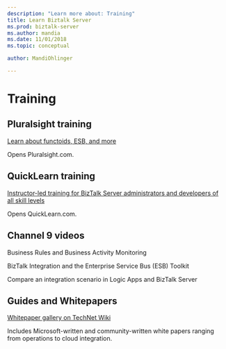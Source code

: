 ```yaml
---
description: "Learn more about: Training"
title: Learn Biztalk Server
ms.prod: biztalk-server
ms.author: mandia
ms.date: 11/01/2018
ms.topic: conceptual

author: MandiOhlinger

---
```


# Training

## Pluralsight training
[Learn about functoids, ESB, and more](http://app.pluralsight.com/search/?searchTerm=biztalk)

Opens Pluralsight.com.

## QuickLearn training

[Instructor-led training for BizTalk Server administrators and developers of all skill levels](https://www.quicklearn.com/biztalk-training.aspx)

Opens QuickLearn.com.

## Channel 9 videos

Business Rules and Business Activity Monitoring

BizTalk Integration and the Enterprise Service Bus (ESB) Toolkit

Compare an integration scenario in Logic Apps and BizTalk Server


## Guides and Whitepapers

[Whitepaper gallery on TechNet Wiki](https://social.technet.microsoft.com/wiki/contents/articles/15469.biztalk-serverbiztalk-services-white-paper-gallery.aspx)

Includes Microsoft-written and community-written white papers ranging from operations to cloud integration.

